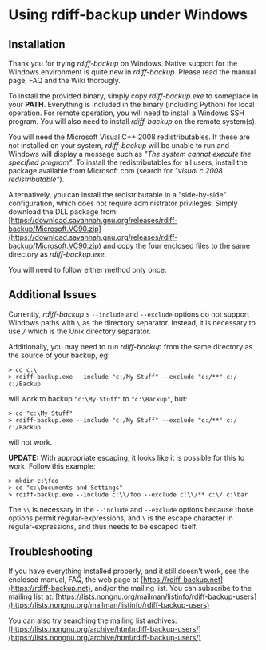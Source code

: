 # Using rdiff-backup under Windows

## Installation

Thank you for trying *rdiff-backup* on Windows. Native support for the Windows
environment is quite new in *rdiff-backup*. Please read the manual page, FAQ and
the Wiki thorougly.

To install the provided binary, simply copy *rdiff-backup.exe* to someplace in
your **PATH**. Everything is included in the binary (including Python) for local
operation. For remote operation, you will need to install a Windows SSH
program. You will also need to install *rdiff-backup* on the remote system(s).

You will need the Microsoft Visual C++ 2008 redistributables. If these are
not installed on your system, *rdiff-backup* will be unable to run and Windows
will display a message such as *"The system cannot execute the specified
program"*. To install the redistributables for all users, install the package
available from Microsoft.com (search for *"visual c 2008 redistributable"*).

Alternatively, you can install the redistributable in a "side-by-side"
configuration, which does not require administrator privileges. Simply
download the DLL package from:
[https://download.savannah.gnu.org/releases/rdiff-backup/Microsoft.VC90.zip](https://download.savannah.gnu.org/releases/rdiff-backup/Microsoft.VC90.zip)
and copy the four enclosed files to the same directory as *rdiff-backup.exe*.

You will need to follow either method only once.

## Additional Issues

Currently, *rdiff-backup*'s `--include` and `--exclude` options do not support
Windows paths with `\` as the directory separator. Instead, it is necessary to
use `/` which is the Unix directory separator.

Additionally, you may need to run *rdiff-backup* from the same directory as the
source of your backup, eg:

    > cd c:\
    > rdiff-backup.exe --include "c:/My Stuff" --exclude "c:/**" c:/ c:/Backup

will work to backup `"c:\My Stuff"` to `"c:\Backup"`, but:

    > cd "c:\My Stuff"
    > rdiff-backup.exe --include "c:/My Stuff" --exclude "c:/**" c:/ c:/Backup

will not work.

**UPDATE:** With appropriate escaping, it looks like it is
possible for this to work. Follow this example:

    > mkdir c:\foo
    > cd "c:\Documents and Settings"
    > rdiff-backup.exe --include c:\\/foo --exclude c:\\/** c:\/ c:\bar

The `\\` is necessary in the `--include` and `--exclude` options because those
options permit regular-expressions, and `\` is the escape character in
regular-expressions, and thus needs to be escaped itself.

## Troubleshooting

If you have everything installed properly, and it still doesn't work,
see the enclosed manual, FAQ, the web page at
[https://rdiff-backup.net](https://rdiff-backup.net),
and/or the mailing list. You can subscribe to the mailing list at:
[https://lists.nongnu.org/mailman/listinfo/rdiff-backup-users](https://lists.nongnu.org/mailman/listinfo/rdiff-backup-users)

You can also try searching the mailing list archives:
[https://lists.nongnu.org/archive/html/rdiff-backup-users/](https://lists.nongnu.org/archive/html/rdiff-backup-users/)
